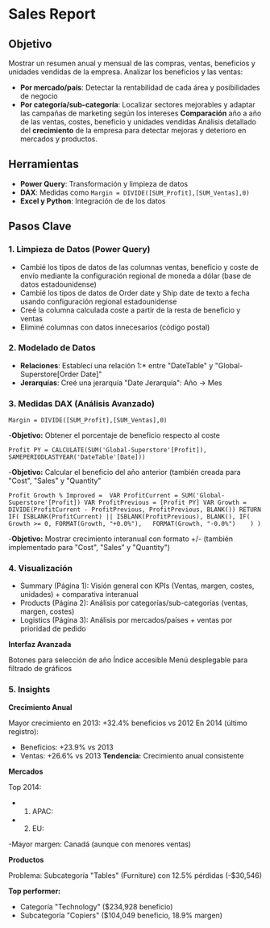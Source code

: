 # **Sales Report**

## **Objetivo**

Mostrar un resumen anual y mensual de las compras, ventas, beneficios y unidades vendidas de la empresa.
Analizar los beneficios y las ventas:
- **Por mercado/país**: Detectar la rentabilidad de cada área y posibilidades de negocio
- **Por categoría/sub-categoría**: Localizar sectores mejorables y adaptar las campañas de marketing según los intereses
**Comparación** año a año de las ventas, costes, beneficio y unidades vendidas
Análisis detallado del **crecimiento** de la empresa para detectar mejoras y deterioro en mercados y productos.

## **Herramientas**
- **Power Query**: Transformación y limpieza de datos
- **DAX**: Medidas como `Margin = DIVIDE([SUM_Profit],[SUM_Ventas],0)`
- **Excel y Python**: Integración de de los datos

## **Pasos Clave**

### **1. Limpieza de Datos (Power Query)**
- Cambié los tipos de datos de las columnas ventas, beneficio y coste de envío mediante la configuración regional de moneda a dólar (base de datos estadounidense)
- Cambié los tipos de datos de Order date y Ship date de texto a fecha usando configuración regional estadounidense
- Creé la columna calculada coste a partir de la resta de beneficio y ventas
- Eliminé columnas con datos innecesarios (código postal)

### **2. Modelado de Datos**
- **Relaciones**: Establecí una relación 1:* entre "DateTable" y "Global-Superstore[Order Date]"
- **Jerarquías**: Creé una jerarquía "Date Jerarquía": Año -> Mes

### **3. Medidas DAX (Análisis Avanzado)**

`Margin = DIVIDE([SUM_Profit],[SUM_Ventas],0)`

-**Objetivo:** Obtener el porcentaje de beneficio respecto al coste

`Profit PY = CALCULATE(SUM('Global-Superstore'[Profit]), SAMEPERIODLASTYEAR('DateTable'[Date]))`

-**Objetivo:** Calcular el beneficio del año anterior (también creada para "Cost", "Sales" y "Quantity"

`Profit Growth % Improved = 
VAR ProfitCurrent = SUM('Global-Superstore'[Profit])
VAR ProfitPrevious = [Profit PY]
VAR Growth = DIVIDE(ProfitCurrent - ProfitPrevious, ProfitPrevious, BLANK())
RETURN
    IF(
        ISBLANK(ProfitCurrent) || ISBLANK(ProfitPrevious),
        BLANK(),
        IF(
            Growth >= 0,
            FORMAT(Growth, "+0.0%"),  
            FORMAT(Growth, "-0.0%")   
        )
    )`
    
-**Objetivo:** Mostrar crecimiento interanual con formato +/- (también implementado para "Cost", "Sales" y "Quantity")

### **4. Visualización**

- Summary (Página 1): Visión general con KPIs (Ventas, margen, costes, unidades) + comparativa interanual
- Products (Página 2): Análisis por categorías/sub-categorías (ventas, margen, costes)
- Logistics (Página 3): Análisis por mercados/países + ventas por prioridad de pedido

**Interfaz Avanzada**

Botones para selección de año
Índice accesible
Menú desplegable para filtrado de gráficos

### **5. Insights**

**Crecimiento Anual**

Mayor crecimiento en 2013: +32.4% beneficios vs 2012
En 2014 (último registro):
  - Beneficios: +23.9% vs 2013
  - Ventas: +26.6% vs 2013
**Tendencia:** Crecimiento anual consistente

**Mercados**

Top 2014:
- 1. APAC: 
- 2. EU: 

-Mayor margen: Canadá (aunque con menores ventas)

**Productos**

Problema: Subcategoría "Tables" (Furniture) con 12.5% pérdidas (-$30,546)

**Top performer:**

- Categoría "Technology" ($234,928 beneficio)
- Subcategoría "Copiers" ($104,049 beneficio, 18.9% margen)
